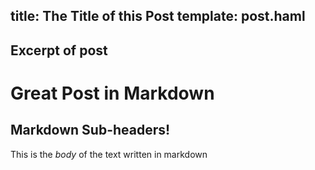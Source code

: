 title: The Title of this Post
template: post.haml
---
Excerpt of post
---
# Great Post in Markdown

## Markdown Sub-headers!

This is the _body_ of the text 
written in markdown